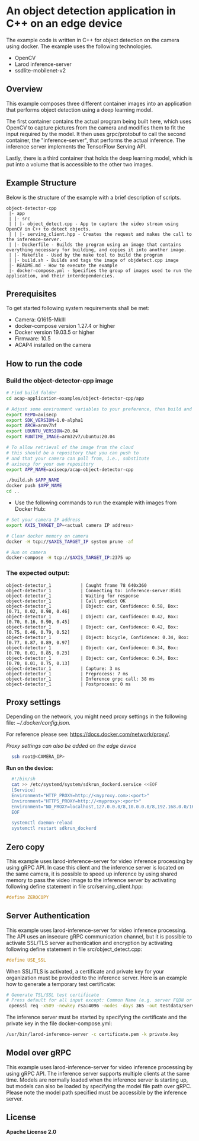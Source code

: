 # An object detection application in C++ on an edge device
The example code is written in C++ for object detection on the camera using docker. The example uses the following technologies.
* OpenCV
* Larod inference-server
* ssdlite-mobilenet-v2

## Overview
This example composes three different container images into an application that performs object detection using a deep learning model.

The first container contains the actual program being built here, which uses OpenCV to capture pictures from the camera and modifies them to fit the input required by the model. It then uses grpc/protobuf to call the second container, the "inference-server", that performs the actual inference. The inference server implements the TensorFlow Serving API.

Lastly, there is a third container that holds the deep learning model, which is put into a volume that is accessible to the other two images.

## Example Structure
Below is the structure of the example with a brief description of scripts.
```shell
object-detector-cpp
 |- app
 | |- src
 | | |- object_detect.cpp - App to capture the video stream using OpenCV in C++ to detect objects.
 | | |- serving_client.hpp - Creates the request and makes the call to the inference-server.
 | |- Dockerfile - Builds the program using an image that contains everything necessary for building, and copies it into another image.
 | |- Makefile - Used by the make tool to build the program
 | |- build.sh - Builds and tags the image of objdetect.cpp image
 |- README.md - How to execute the example
 |- docker-compose.yml - Specifies the group of images used to run the application, and their interdependencies.
```

## Prerequisites
To get started following system requirements shall be met:
* Camera: Q1615-MkIII
* docker-compose version 1.27.4 or higher
* Docker version 19.03.5 or higher
* Firmware: 10.5
* ACAP4 installed on the camera


## How to run the code
### Build the object-detector-cpp image
```sh
# Find build folder
cd acap-application-examples/object-detector-cpp/app

# Adjust some environment variables to your preference, then build and push to docker repo
export REPO=axisecp
export SDK_VERSION=1.0-alpha1
export ARCH=armv7hf
export UBUNTU_VERSION=20.04
export RUNTIME_IMAGE=arm32v7/ubuntu:20.04

# To allow retrieval of the image from the cloud
# this should be a repository that you can push to
# and that your camera can pull from, i.e., substitute
# axisecp for your own repository 
export APP_NAME=axisecp/acap-object-detector-cpp

./build.sh $APP_NAME
docker push $APP_NAME
cd ..
```

* Use the following commands to run the example with images from Docker Hub:
```sh
# Set your camera IP address
export AXIS_TARGET_IP=<actual camera IP address>

# Clear docker memory on camera
docker -H tcp://$AXIS_TARGET_IP system prune -af

# Run on camera
docker-compose -H tcp://$AXIS_TARGET_IP:2375 up
```

### The expected output:
```
object-detector_1           | Caught frame 78 640x360
object-detector_1           | Connecting to: inference-server:8501
object-detector_1           | Waiting for response
object-detector_1           | Call predict OK
object-detector_1           | Object: car, Confidence: 0.58, Box: [0.71, 0.02, 0.98, 0.46]
object-detector_1           | Object: car, Confidence: 0.42, Box: [0.70, 0.16, 0.90, 0.45]
object-detector_1           | Object: car, Confidence: 0.42, Box: [0.75, 0.46, 0.79, 0.52]
object-detector_1           | Object: bicycle, Confidence: 0.34, Box: [0.77, 0.87, 0.89, 0.97]
object-detector_1           | Object: car, Confidence: 0.34, Box: [0.70, 0.01, 0.85, 0.23]
object-detector_1           | Object: car, Confidence: 0.34, Box: [0.70, 0.01, 0.75, 0.13]
object-detector_1           | Capture: 3 ms
object-detector_1           | Preprocess: 7 ms
object-detector_1           | Inference grpc call: 38 ms
object-detector_1           | Postprocess: 0 ms
```
## Proxy settings
Depending on the network, you might need proxy settings in the following file: *~/.docker/config.json.*

For reference please see: https://docs.docker.com/network/proxy/.

*Proxy settings can also be added on the edge device*
```sh
  ssh root@<CAMERA_IP>
```
**Run on the device:**
```sh
  #!/bin/sh
  cat >> /etc/systemd/system/sdkrun_dockerd.service <<EOF
  [Service]
  Environment="HTTP_PROXY=http://<myproxy.com>:<port>"
  Environment="HTTPS_PROXY=http://<myproxy>:<port>"
  Environment="NO_PROXY=localhost,127.0.0.0/8,10.0.0.0/8,192.168.0.0/16,172.16.0.0/12,.<domain>"
  EOF

  systemctl daemon-reload
  systemctl restart sdkrun_dockerd
```
## Zero copy
This example uses larod-inference-server for video inference processing by using gRPC API. In case this client and the inference server is located on the same camera, it is possible to speed up inference by using shared memory to pass the video image to the inference server by activating following define statement in file src/serving_client.hpp:
```c++
#define ZEROCOPY
```
## Server Authentication
This example uses larod-inference-server for video inference processing. The API uses an insecure gRPC communication channel, but it is possible to activate SSL/TLS server authentication and encryption by activating following define statement in file src/object_detect.cpp:
```c++
#define USE_SSL
```
When SSL/TLS is activated, a certificate and private key for your organization must be provided to the inference server. Here is an example how to generate a temporary test certificate:
```sh
# Generate TSL/SSL test certificate
# Press default for all input except: Common Name (e.g. server FQDN or YOUR name) []:localhost
 openssl req -x509 -newkey rsa:4096 -nodes -days 365 -out testdata/server.pem -keyout testdata/server.key
```
The inference server must be started by specifying the certificate and the private key in the file docker-compose.yml:
```sh
/usr/bin/larod-inference-server -c certificate.pem -k private.key
```
## Model over gRPC
This example uses larod-inference-server for video inference processing by using gRPC API. The inference server supports multiple clients at the same time. Models are normally loaded when the inference server is starting up, but models can also be loaded by specifying the model file path over gRPC. Please note the model path specified must be accessible by the inference server.

## License
**Apache License 2.0**

